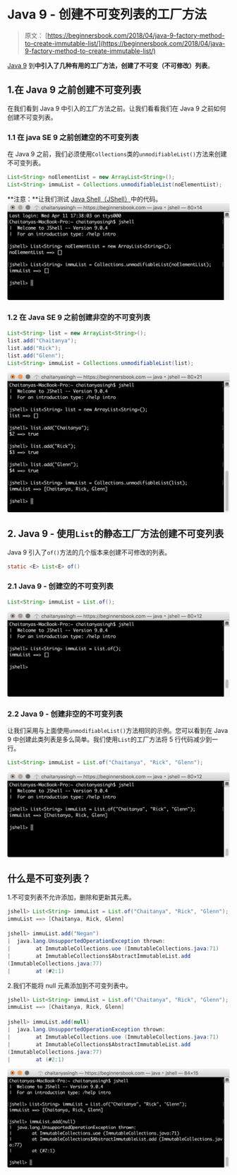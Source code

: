# Java 9 - 创建不可变列表的工厂方法

> 原文： [https://beginnersbook.com/2018/04/java-9-factory-method-to-create-immutable-list/](https://beginnersbook.com/2018/04/java-9-factory-method-to-create-immutable-list/)

[Java 9](https://beginnersbook.com/2018/04/java-9-features-with-examples/) 到**中引入了几种有用的工厂方法，创建了不可变（不可修改）列表**。

## 1.在 Java 9 之前创建不可变列表

在我们看到 Java 9 中引入的工厂方法之前。让我们看看我们在 Java 9 之前如何创建不可变列表。

### 1.1 在 java SE 9 之前创建空的不可变列表

在 Java 9 之前，我们必须使用`Collections`类的`unmodifiableList()`方法来创建不可变列表。

```java
List<String> noElementList = new ArrayList<String>();
List<String> immuList = Collections.unmodifiableList(noElementList);
```

**注意：**让我们测试 [Java Shell（JShell）](https://beginnersbook.com/2018/04/java-9-jshell-repl/)中的代码。
![Creating immutable list before Java 9](img/91bfaa8ca4d654bf34f198bce17eb113.jpg)

### 1.2 在 Java SE 9 之前创建非空的不可变列表

```java
List<String> list = new ArrayList<String>();
list.add("Chaitanya");
list.add("Rick");
list.add("Glenn");
List<String> immuList = Collections.unmodifiableList(list);
```

![Non Empty Immutable List Prior to Java SE 9](img/032eda4155d4c15c13cb6a1619fd7f6c.jpg)

## 2\. Java 9 - 使用`List`的静态工厂方法创建不可变列表

Java 9 引入了`of()`方法的几个版本来创建不可修改的列表。

```java
static <E> List<E> of()
```

### 2.1 Java 9 - 创建空的不可变列表

```java
List<String> immuList = List.of();
```

![Java 9 Creating Empty List using of() method](img/4d42f08f601c00603c55a71298c9134d.jpg)

### 2.2 Java 9 - 创建非空的不可变列表

让我们采用与上面使用`unmodifiableList()`方法相同的示例。您可以看到在 Java 9 中创建此类列表是多么简单。我们使用`List`的工厂方法将 5 行代码减少到一行。

```java
List<String> immuList = List.of("Chaitanya", "Rick", "Glenn");
```

![Java 9 creating non empty immutable list](img/593985b75f0975151d9f3a0ee0c77908.jpg)

## 什么是不可变列表？

1.不可变列表不允许添加，删除和更新其元素。

```java
jshell> List<String> immuList = List.of("Chaitanya", "Rick", "Glenn");
immuList ==> [Chaitanya, Rick, Glenn]

jshell> immuList.add("Negan")
|  java.lang.UnsupportedOperationException thrown: 
|        at ImmutableCollections.uoe (ImmutableCollections.java:71)
|        at ImmutableCollections$AbstractImmutableList.add 
(ImmutableCollections.java:77)
|        at (#2:1)
```

2.我们不能将 null 元素添加到不可变列表中。

```java
jshell> List<String> immuList = List.of("Chaitanya", "Rick", "Glenn");
immuList ==> [Chaitanya, Rick, Glenn]

jshell> immuList.add(null)
|  java.lang.UnsupportedOperationException thrown: 
|        at ImmutableCollections.uoe (ImmutableCollections.java:71)
|        at ImmutableCollections$AbstractImmutableList.add 
(ImmutableCollections.java:77)
|        at (#2:1)
```

![UnsupportedOperationException while adding null element to an immutable list](img/39b914d1e86edd2e29d5eddc4cb8837e.jpg)